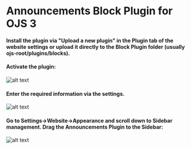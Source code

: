 # Announcements Block Plugin for OJS 3


#### Install the plugin via "Upload a new plugin" in the Plugin tab of the website settings or upload it directly to the Block Plugin folder (usually ojs-root/plugins/blocks).

#### Activate the plugin:
![alt text](https://user-images.githubusercontent.com/7657717/59510188-5f429500-8eb3-11e9-91b5-8de734e96746.png)


#### Enter the required information via the settings.
![alt text](https://user-images.githubusercontent.com/7657717/59510190-5f429500-8eb3-11e9-95fe-dd085826c41f.png)


#### Go to Settings->Website->Appearance and scroll down to Sidebar management. Drag the Announcements Plugin to the Sidebar:
![alt text](https://user-images.githubusercontent.com/7657717/59510191-5f429500-8eb3-11e9-8767-e0f297d51e05.png)

